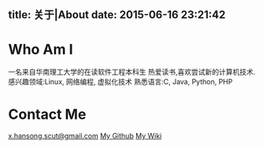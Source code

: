 title: 关于|About
date: 2015-06-16 23:21:42
---

# Who Am I

一名来自华南理工大学的在读软件工程本科生
热爱读书,喜欢尝试新的计算机技术.
感兴趣领域:Linux, 网络编程, 虚拟化技术
熟悉语言:C, Java, Python, PHP

# Contact Me

<x.hansong.scut@gmail.com>
[My Github](https://github.com/x-hansong)
[My Wiki](http://wiki.xiaohansong.com)
